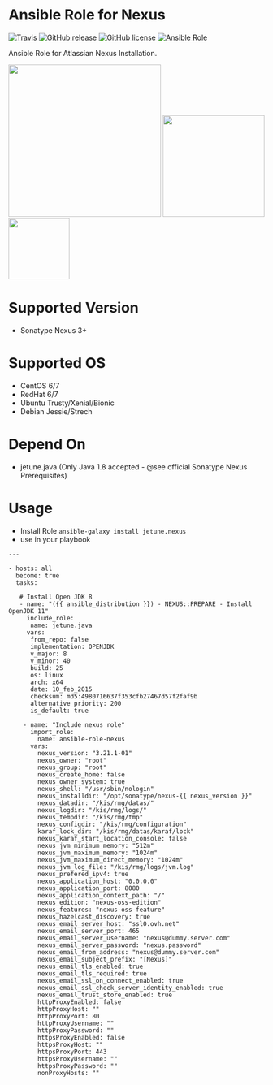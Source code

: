 # Ansible Role for Nexus

[![Travis](https://img.shields.io/travis/com/kube-cloud/ansible-role-nexus/master?style=flat)](https://travis-ci.com/kube-cloud/ansible-role-nexus)
[![GitHub release](https://img.shields.io/github/release/kube-cloud/ansible-role-nexus.svg)](https://github.com/kube-cloud/ansible-role-nexus)
[![GitHub license](https://img.shields.io/github/license/kube-cloud/ansible-role-nexus.svg)](https://github.com/kube-cloud/ansible-role-nexus/blob/master/LICENSE)
[![Ansible Role](https://img.shields.io/ansible/role/d/47147.svg?style=flat)](https://galaxy.ansible.com/kube-cloud/nexus)

Ansible Role for Atlassian Nexus Installation.

<a href="https://www.kube-cloud.com/"><img width="300" src="https://kube-cloud.com/images/branding/logo/kubecloud-logo-single_writing_horizontal_color_300x112px.png" /></a>
<a href="https://www.redhat.com/fr/technologies/management/ansible"><img width="200" src="https://getvectorlogo.com/wp-content/uploads/2019/01/red-hat-ansible-vector-logo.png" /></a>
<a href="https://www.sonatype.com//"><img width="120" src="https://avatars1.githubusercontent.com/u/44938?s=280&v=4" /></a>

# Supported Version

* Sonatype Nexus 3+

# Supported OS

* CentOS 6/7
* RedHat 6/7
* Ubuntu Trusty/Xenial/Bionic
* Debian Jessie/Strech

# Depend On

* jetune.java (Only Java 1.8 accepted - @see official Sonatype Nexus Prerequisites)

# Usage

* Install Role ``` ansible-galaxy install jetune.nexus ```
* use in your playbook
```
---

- hosts: all
  become: true
  tasks:
	
   # Install Open JDK 8
   - name: "({{ ansible_distribution }}) - NEXUS::PREPARE - Install OpenJDK 11"
     include_role:
      name: jetune.java
     vars:
      from_repo: false
      implementation: OPENJDK
      v_major: 8
      v_minor: 40
      build: 25
      os: linux
      arch: x64
      date: 10_feb_2015
      checksum: md5:4980716637f353cfb27467d57f2faf9b
      alternative_priority: 200
      is_default: true

    - name: "Include nexus role"
      import_role:
        name: ansible-role-nexus
      vars:
        nexus_version: "3.21.1-01"
        nexus_owner: "root"
        nexus_group: "root"
        nexus_create_home: false
        nexus_owner_system: true
        nexus_shell: "/usr/sbin/nologin"
        nexus_installdir: "/opt/sonatype/nexus-{{ nexus_version }}"
        nexus_datadir: "/kis/rmg/datas/"
        nexus_logdir: "/kis/rmg/logs/"
        nexus_tempdir: "/kis/rmg/tmp"
        nexus_configdir: "/kis/rmg/configuration"
        karaf_lock_dir: "/kis/rmg/datas/karaf/lock"
        nexus_karaf_start_location_console: false
        nexus_jvm_minimum_memory: "512m"
        nexus_jvm_maximum_memory: "1024m"
        nexus_jvm_maximum_direct_memory: "1024m"
        nexus_jvm_log_file: "/kis/rmg/logs/jvm.log"
        nexus_prefered_ipv4: true
        nexus_application_host: "0.0.0.0"
        nexus_application_port: 8080
        nexus_application_context_path: "/"
        nexus_edition: "nexus-oss-edition"
        nexus_features: "nexus-oss-feature"
        nexus_hazelcast_discovery: true
        nexus_email_server_host: "ssl0.ovh.net"
        nexus_email_server_port: 465
        nexus_email_server_username: "nexus@dummy.server.com"
        nexus_email_server_password: "nexus.password"
        nexus_email_from_address: "nexus@dummy.server.com"
        nexus_email_subject_prefix: "[Nexus]"
        nexus_email_tls_enabled: true
        nexus_email_tls_required: true
        nexus_email_ssl_on_connect_enabled: true
        nexus_email_ssl_check_server_identity_enabled: true
        nexus_email_trust_store_enabled: true
        httpProxyEnabled: false
        httpProxyHost: ""
        httpProxyPort: 80
        httpProxyUsername: ""
        httpProxyPassword: ""
        httpsProxyEnabled: false
        httpsProxyHost: ""
        httpsProxyPort: 443
        httpsProxyUsername: ""
        httpsProxyPassword: ""
        nonProxyHosts: ""
